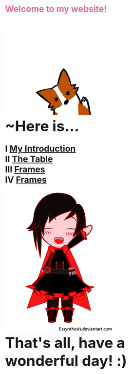 <html>
<body background="ombray.jpg">
<h1><font color="#DB7093">Welcome to my website!</font color="	#DB7093"><h1>

<img src="corgiwave.gif"><br>
<font size="30">        ~Here is...</font><br>

I   <a href="intropia.html">My Introduction</a><br>
II  <a href="table.html">The Table</a><br>
III <a href="frame.html">Frames</a><br>
IV <a href="indexf.html">Frames</a><br>
  <img src="rwbywave.gif"><br>
 <font size="45">That's all, have a wonderful day! :)</font><br>
</body>
